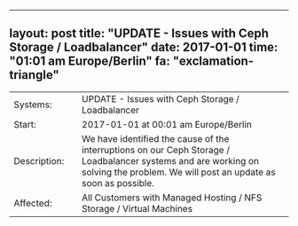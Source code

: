 --- 
 layout: post 
 title: "UPDATE - Issues with Ceph Storage / Loadbalancer" 
 date: 2017-01-01 
 time: "01:01 am Europe/Berlin" 
 fa: "exclamation-triangle" 
 --- 
 |                   |   |                                                                      | 
 |-------------------|---|----------------------------------------------------------------------| 
 | Systems:          |   | UPDATE - Issues with Ceph Storage / Loadbalancer| 
 | Start:            |   | 2017-01-01 at 00:01 am Europe/Berlin | 
 | Description:      |   | We have identified the cause of the interruptions on our Ceph Storage / Loadbalancer systems and are working on solving the problem. We will post an update as soon as possible. | 
 | Affected:         |   | All Customers with Managed Hosting / NFS Storage / Virtual Machines | 
